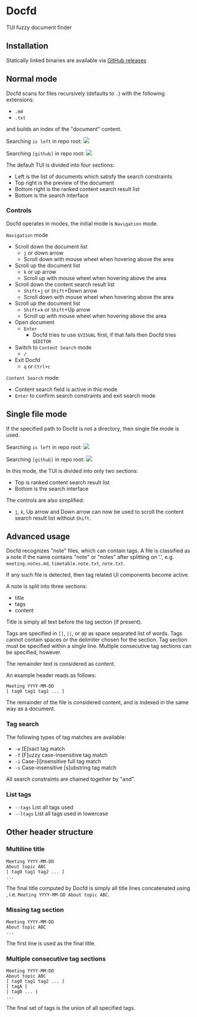 # Docfd
TUI fuzzy document finder

## Installation

Statically linked binaries are available via
[GitHub releases](https://github.com/darrenldl/docfd/releases)

## Normal mode

Docfd scans for files recursively (defaults to `.`) with the following extensions:

- `.md`
- `.txt`

and builds an index of the "document" content.

Searching `is left` in repo root:
![](screenshots/main0.png)

Searching `[github]` in repo root:
![](screenshots/main1.png)

The default TUI is divided into four sections:
- Left is the list of documents which satisfy the search constraints
- Top right is the preview of the document
- Bottom right is the ranked content search result list
- Bottom is the search interface

### Controls

Docfd operates in modes, the initial mode is `Navigation` mode.

`Navigation` mode
- Scroll down the document list
  - `j` or down arrow
  - Scroll down with mouse wheel when hovering above the area
- Scroll up the document list
  - `k` or up arrow
  - Scroll up with mouse wheel when hovering above the area
- Scroll down the content search result list
  - `Shift`+`j` or `Shift`+Down arrow
  - Scroll down with mouse wheel when hovering above the area
- Scroll up the document list
  - `Shift`+`k` or `Shift`+Up arrow
  - Scroll up with mouse wheel when hovering above the area
- Open document
  - `Enter`
    - Docfd tries to use `$VISUAL` first, if that fails then Docfd tries `$EDITOR`
- Switch to `Content Search` mode
  - `/`
- Exit Docfd
  - `q` or `Ctrl+c`

`Content Search` mode

- Content search field is active in this mode
- `Enter` to confirm search constraints and exit search mode

## Single file mode

If the specified path to Docfd is not a directory, then single file mode
is used.

Searching `is left` in repo root:
![](screenshots/single-file0.png)

Searching `[github]` in repo root:
![](screenshots/single-file1.png)

In this mode, the TUI is divided into only two sections:
- Top is ranked content search result list
- Bottom is the search interface

The controls are also simplified:
- `j`, `k`, Up arrow and Down arrow can now be used to scroll the content search result
  list without `Shift`.

## Advanced usage

Docfd recognizes "note" files, which can contain tags.
A file is classified as a note if the name contains "note" or "notes" after splitting on '.', e.g.
`meeting.notes.md`, `timetable.note.txt`, `note.txt`.

If any such file is detected, then tag related UI components become active.

A note is split into three sections:
- title
- tags
- content

Title is simply all text before the tag section (if present).

Tags are specified in `[]`, `||`, or `@@` as space separated list of words.
Tags cannot contain spaces or the delimiter chosen for the section.
Tag section must be specified within a single line.
Multiple consecutive tag sections can be specified, however.

The remainder text is considered as content.

An example header reads as follows:
```
Meeting YYYY-MM-DD
[ tag0 tag1 tag2 ... ]
```

The remainder of the file is considered content, and is indexed
in the same way as a document.

### Tag search

The following types of tag matches are available:

- `-e` [E]xact tag match
- `-f` [F]uzzy case-insensitive tag match
- `-i` Case-[i]nsensitive full tag match
- `-s` Case-insensitive [s]ubstring tag match

All search constraints are chained together by "and".

### List tags

- `--tags` List all tags used
- `--ltags` List all tags used in lowercase

## Other header structure

### Multiline title
```
Meeting YYYY-MM-DD
About topic ABC
[ tag0 tag1 tag2 ... ]
...
```

The final title computed by Docfd is simply all title lines
concatenated using ` `, i.e. `Meeting YYYY-MM-DD About topic ABC`.

### Missing tag section
```
Meeting YYYY-MM-DD
About topic ABC
...
```

The first line is used as the final title.

### Multiple consecutive tag sections
```
Meeting YYYY-MM-DD
About topic ABC
[ tag0 tag1 tag2 ... ]
[ tagA ]
| tagB ... |
...
```

The final set of tags is the union of all specified tags.
